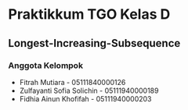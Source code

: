 # Praktikkum TGO Kelas D
## Longest-Increasing-Subsequence

### Anggota Kelompok
- Fitrah Mutiara - 05111840000126
- Zulfayanti Sofia Solichin - 05111940000189
- Fidhia Ainun Khofifah - 05111940000203




